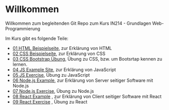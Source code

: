 # Willkommen
Willkommen zum begleitenden Git Repo zum Kurs IN214 - Grundlagen Web-Programmierung

Im Kurs gibt es folgende Teile:
- [01 HTML Beispielseite](./01%20HTML%20Example%20Site/README.md), zur Erklärung von HTML
- [02 CSS Beispielseite](./02%20CSS%20Example%20Site/README.md), zur Erklärung von CSS
- [03 CSS Bootstrap Übung](./03%20CSS%20Exercise/README.md), Übung zu CSS, bzw. um Bootsrtap kennen zu lernen.
- [04 JS Example Site](./04%20JS%20Example%20Site\README.md), zur Erklärung von JavaScript
- [05 JS Exercise](./05%20JS%20Exercise/README.md), Übung zu JavaScript
- [06 Node.js Example](./06%20Node.js%20Example/README.md), zur Erklärung von Server seitiger Software mit Node.js
- [07 Node.js Exercise](07%20Node.js%20Exercise/README.md), Übung zu Node.js
- [08 React Example](./08%20React%20Example/README.md) , zur Erklärung von Client seitiger Software mit React
- [09 React Exercise](./09%20React%20Exercise/README.md) , Übung zu React